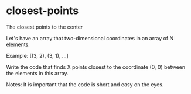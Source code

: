 # closest-points

The closest points to the center

Let's have an array that two-dimensional coordinates in an array of N elements.

Example: [(3, 2), (3, 1), ...]

Write the code that finds X points closest to the coordinate (0, 0) between the elements in this array.

Notes:
It is important that the code is short and easy on the eyes.
